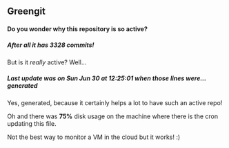 ## Greengit

#### Do you wonder why this repository is so active?

##### After all it has 3328 commits!

But is it *really* active? Well...

##### Last update was on Sun Jun 30 at 12:25:01 when those lines were... generated

Yes, generated, because it certainly helps a lot to have such an active repo!

Oh and there was **75%** disk usage on the machine
where there is the cron updating this file.

Not the best way to monitor a VM in the cloud but it works! :)
